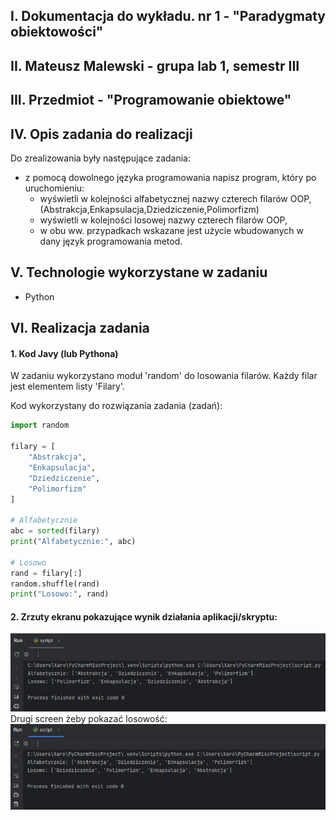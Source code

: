 ## I. Dokumentacja do wykładu. nr 1 - "Paradygmaty obiektowości"
## II. Mateusz Malewski - grupa lab 1, semestr III
## III. Przedmiot - "Programowanie obiektowe"

## IV. Opis zadania do realizacji
Do zrealizowania były następujące zadania:  
  - z pomocą dowolnego języka programowania napisz program, który po uruchomieniu:  
    - wyświetli w kolejności alfabetycznej nazwy czterech filarów OOP,  (Abstrakcja,Enkapsulacja,Dziedziczenie,Polimorfizm)
    - wyświetli w kolejności losowej nazwy czterech filarów OOP,  
    - w obu ww. przypadkach wskazane jest użycie wbudowanych w dany język programowania metod.  

## V. Technologie wykorzystane w zadaniu
  - Python

## VI. Realizacja zadania

#### 1. Kod Javy (lub Pythona)
W zadaniu wykorzystano moduł 'random' do losowania filarów. Każdy filar jest elementem listy 'Filary'. 

Kod wykorzystany do rozwiązania zadania (zadań):  



```python
import random

filary = [
    "Abstrakcja",
    "Enkapsulacja",
    "Dziedziczenie",
    "Polimorfizm"
]

# Alfabetycznie
abc = sorted(filary)
print("Alfabetycznie:", abc)

# Losowo
rand = filary[:]
random.shuffle(rand)
print("Losowo:", rand)

```

#### 2. Zrzuty ekranu pokazujące wynik działania aplikacji/skryptu:  
![Pierwszy Przykład](../wykład/images/img.png) <br>
Drugi screen żeby pokazać losowość:
![Drugi Przykład](../wykład/images/img_1.png)
